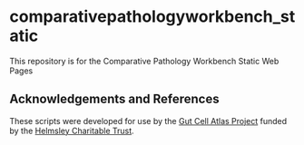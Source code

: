 # comparativepathologyworkbench_static

This repository is for the Comparative Pathology Workbench Static Web Pages


## Acknowledgements and References

These scripts were developed for use by the <a href="https://www.ed.ac.uk/comparative-pathology/the-gut-cell-atlas-project">Gut Cell Atlas Project</a> funded by the <a href="https://helmsleytrust.org/">Helmsley Charitable Trust</a>.
